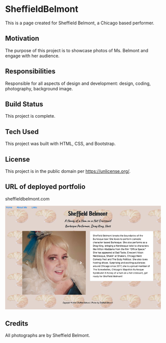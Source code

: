 # SheffieldBelmont

This is a page created for Sheffield Belmont, a Chicago based performer.

## Motivation
The purpose of this project is to showcase photos of Ms. Belmont and engage with her audience. 

## Responsibilities
Responsible for all aspects of design and development:  design, coding, photography, background image. 

## Build Status
This project is complete.

## Tech Used
This project was built with HTML, CSS, and Bootstrap.

## License
This project is in the public domain per https://unlicense.org/.  

## URL of deployed portfolio

sheffieldbelmont.com

![aboutme page sheffieldbelmont](images/aboutme.png)


## Credits

 All photographs are by Sheffield Belmont.